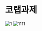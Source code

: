 # 코랩과제
![1](https://user-images.githubusercontent.com/62882039/97844633-bb1eef80-1d2e-11eb-8449-87c254508409.PNG)
![1111](https://user-images.githubusercontent.com/62882039/97843827-48f9db00-1d2d-11eb-9275-0b0b36a1d65a.PNG)
